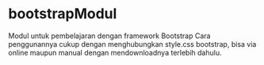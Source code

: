 # bootstrapModul
Modul untuk pembelajaran dengan framework Bootstrap
Cara penggunannya cukup dengan menghubungkan style.css bootstrap, bisa via online maupun manual dengan mendownloadnya terlebih dahulu.
